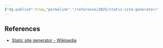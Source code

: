 ```yaml
---
{"dg-publish":true,"permalink":"/reference/2025/static-site-generator/","title":"Static Site Generator","tags":["webdev","development"],"created":"2025-08-05 16:00:16","updated":"2025-08-05T17:08:51-04:00"}
---
```


## References
- [Static site generator - Wikipedia](https://en.wikipedia.org/wiki/Static_site_generator)